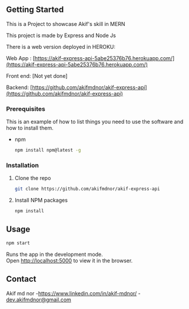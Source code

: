 
<!-- GETTING STARTED -->
## Getting Started

This is a Project to showcase Akif's skill in MERN

This project is made by Express and Node Js

There is a web version deployed in HEROKU:

Web App : [https://akif-express-api-5abe25376b76.herokuapp.com/](https://akif-express-api-5abe25376b76.herokuapp.com/)

Front end: [Not yet done]

Backend: [https://github.com/akifmdnor/akif-express-api](https://github.com/akifmdnor/akif-express-api)

### Prerequisites

This is an example of how to list things you need to use the software and how to install them.
* npm
  ```sh
  npm install npm@latest -g
  ```

### Installation

1. Clone the repo
   ```sh
   git clone https://github.com/akifmdnor/akif-express-api
   ```
2. Install NPM packages
   ```sh
   npm install
   ```



<!-- USAGE EXAMPLES -->
## Usage
   ```sh
   npm start
   ```


Runs the app in the development mode.\
Open [http://localhost:5000](http://localhost:5000) to view it in the browser.



<!-- CONTACT -->
## Contact

Akif md nor  -https://www.linkedin.com/in/akif-mdnor/  - dev.akifmdnor@gmail.com








